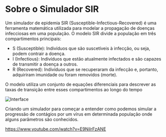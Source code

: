 # Sobre o Simulador SIR
Um simulador de epidemia SIR (Susceptible-Infectious-Recovered) é uma ferramenta matemática utilizada para modelar a propagação de doenças infecciosas em uma população. O modelo SIR divide a população em três compartimentos principais:

- S (Susceptible): Indivíduos que são suscetíveis à infecção, ou seja, podem contrair a doença.
- I (Infectious): Indivíduos que estão atualmente infectados e são capazes de transmitir a doença a outros.
- R (Recovered): Indivíduos que se recuperaram da infecção e, portanto, adquiriram imunidade ou foram removidos (morte).

O modelo utiliza um conjunto de equações diferenciais para descrever as taxas de transição entre esses compartimentos ao longo do tempo



![Interface](SIR-Example-Interface.jpg)

Criando um simulador para começar a entender como podemos simular a progressão de contágios por um vírus em determinada população onde alguns parâmetros são conhecidos.

https://www.youtube.com/watch?v=E9NilrFzANE
